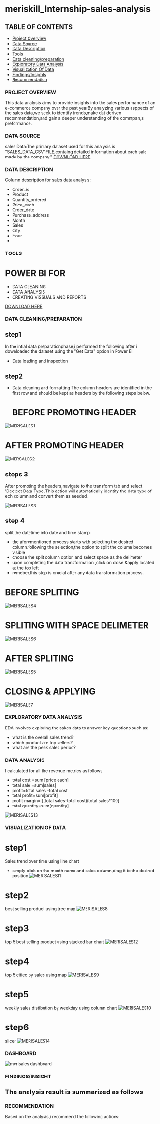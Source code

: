 # meriskill_Internship-sales-analysis


## TABLE OF CONTENTS
- [Project Overview](#project-overview)
- [Data Source](#data-source)
- [Data Description](#data-description)
- [Tools](#tools)
- [Data cleaning/preparation](#data-cleaning-preparation)
- [Exploratory Data Analysis](#exploratory-data-analysis)
- [Visualization Of Data](#visualization-of-data)
- [Findings/Insights](#findings-insights)
- [Recommendation](#recommendation)
  
  
### PROJECT OVERVIEW
This data analysis aims to provide insights into the sales performance of an e-commerce company over the past yearBy analyzing various asppects of the sales data,we seek to identify trends,make dat deriven recommendation,and gain a deeper understanding of the commpan,s preformance.

### DATA SOURCE
sales Data:The primary dataset used for this analysis is "SALES_DATA_CSV"FILE,containg detailed information about each sale made by the company."
[DOWNLOAD HERE](https://drive.google.com/drive/folders/13nArPqBJSwpVRAVyvN2qqvF-XiFby-Pq?usp=sharing)
### DATA DESCRIPTION
Column description for sales data analysis:
- Order_id
- Product
- Quantity_ordered
- Price_each
- Order_date
- Purchase_address
- Month
- Sales
- City
- Hour
- 
### TOOLS
# POWER BI FOR
- DATA CLEANING
- DATA ANALYSIS
- CREATING VISSUALS AND REPORTS

[DOWNLOAD HERE](HTTP://MICROSOFT.COM)


### DATA CLEANING/PREPARATION
## step1
In the intial data preparationphase,i performed the following after i downloaded the dataset using the "Get Data" option in Power BI
- Data loading and inspection

## step2
- Data cleaning and formatting
  The column headers are identified in the first row and should be kept as headers by the following steps below.

  # BEFORE PROMOTING HEADER
![MERISALES1](https://github.com/asogwachinenye1/meriskill-sales-analysis/assets/161091047/a90afe8f-7fa6-407d-bfb4-ef80a7b4baab)
# AFTER PROMOTING HEADER
![MERSALES2](https://github.com/asogwachinenye1/meriskill-sales-analysis/assets/161091047/9caa70f9-9c94-4ff3-9b8e-263044e46add)


 ## steps 3
  After promoting the headers,navigate to the transform tab and select 'Deetect Data Type'.This action will automatically identify the data type of ech column and convert them as needed.

![MERISALES3](https://github.com/asogwachinenye1/meriskill-sales-analysis/assets/161091047/a69bd191-46f6-4a87-b52a-1429d26efbcc)

## step 4
 split the datetime into date and time stamp
  - the aforementioned process starts with selecting the desired column.following the selection,the option to split the column becomes visible
  - choose the split column option and select space as the delimeter
  - upon completing the data transformation ,click on close &apply located at the top left
  - remeber,this step is crucial after any data transformation process.

# BEFORE SPLITING
![MERISALES4](https://github.com/asogwachinenye1/meriskill-sales-analysis/assets/161091047/327352de-7820-44d3-bd03-afd1a2b022f3)

# SPLITING WITH SPACE DELIMETER
![MERISALES6](https://github.com/asogwachinenye1/meriskill-sales-analysis/assets/161091047/cf0d4f4c-44bc-4905-879d-b4bc555bc44c)
# AFTER SPLITING
![MERISALES5](https://github.com/asogwachinenye1/meriskill-sales-analysis/assets/161091047/200f6c1f-f296-4e5c-a6f0-bdd70bda9f15)
# CLOSING & APPLYING
 ![MERISALE7](https://github.com/asogwachinenye1/meriskill-sales-analysis/assets/161091047/26429d0b-3575-4a07-8d5c-e4d612649cc5)

 ### EXPLORATORY DATA ANALYSIS

EDA involves exploring the sakes data to answer key questions,such as:
- what is the overall sales trend?
- which product are top sellers?
- what are the peak sales period?

### DATA ANALYSIS
 I calculated for all the revenue metrics as follows
 - total cost =sum [price each]
 - total sale =sum[sales]
 -  profit=total sales -total cost
 -  total profit=sum[profit]
 -  profit margin= [(total sales-total cost)/total sales*100]
 -  total quantity=sum[quantity]

![MERISALES13](https://github.com/asogwachinenye1/meriskill-sales-analysis/assets/161091047/28742ae6-52f9-43de-b838-72b614c2666b)


### VISUALIZATION OF DATA
# step1
Sales trend over time using line chart
- simply click on the month name and sales column,drag it to the desired position
  ![MERISALES11](https://github.com/asogwachinenye1/meriskill-sales-analysis/assets/161091047/19e3ac73-becb-4a4f-bc33-ddc8946207c4)

# step2
best selling product using tree map
![MERISALES8](https://github.com/asogwachinenye1/meriskill-sales-analysis/assets/161091047/dc107b94-0dfc-4108-a913-650b6a3e1a6d)

# step3
top 5 best selling product using stacked bar chart
![MERISALES12](https://github.com/asogwachinenye1/meriskill-sales-analysis/assets/161091047/b2daae6a-42c5-4048-8b00-8a69439894b0)

# step4
top 5 citiec by sales using map
![MERISALES9](https://github.com/asogwachinenye1/meriskill-sales-analysis/assets/161091047/22d955d0-2e49-4d3a-ba14-c2c6f0992028)

# step5 
weekly sales distibution by weekday using column chart
![MERISALES10](https://github.com/asogwachinenye1/meriskill-sales-analysis/assets/161091047/b500439e-62e2-4e35-9d72-33bdc918cb95)

# step6
slicer 
![MERISALES14](https://github.com/asogwachinenye1/meriskill-sales-analysis/assets/161091047/cc2425e9-7669-4ef7-9be6-dcec3dff70c5)

### DASHBOARD
![merisales dashboard](https://github.com/asogwachinenye1/meriskill-sales-analysis/assets/161091047/6b40a34a-1c3e-4c3f-9559-9e3b2e245df6)

### FINDINGS/INSIGHT
The analysis result is summarized as follows
- 
### RECOMMENDATION
Based on the analysis,i recommend the following actions:
